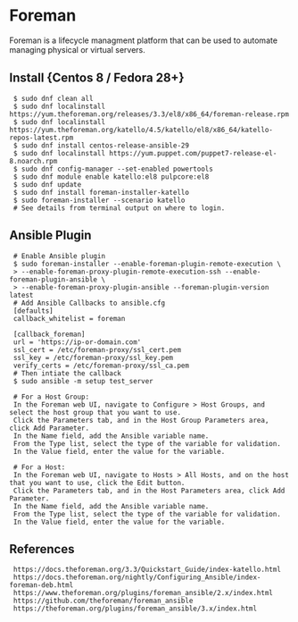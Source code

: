 Foreman
=====

Foreman is a lifecycle managment platform that can be used to automate managing physical or virtual servers. 

Install {Centos 8 / Fedora 28+}
-------------------------------

     $ sudo dnf clean all
     $ sudo dnf localinstall https://yum.theforeman.org/releases/3.3/el8/x86_64/foreman-release.rpm
     $ sudo dnf localinstall https://yum.theforeman.org/katello/4.5/katello/el8/x86_64/katello-repos-latest.rpm
     $ sudo dnf install centos-release-ansible-29
     $ sudo dnf localinstall https://yum.puppet.com/puppet7-release-el-8.noarch.rpm
     $ sudo dnf config-manager --set-enabled powertools
     $ sudo dnf module enable katello:el8 pulpcore:el8
     $ sudo dnf update
     $ sudo dnf install foreman-installer-katello
     $ sudo foreman-installer --scenario katello
     # See details from terminal output on where to login.

Ansible Plugin
--------------

     # Enable Ansible plugin  
     $ sudo foreman-installer --enable-foreman-plugin-remote-execution \  
     > --enable-foreman-proxy-plugin-remote-execution-ssh --enable-foreman-plugin-ansible \ 
     > --enable-foreman-proxy-plugin-ansible --foreman-plugin-version latest 
     # Add Ansible Callbacks to ansible.cfg 
     [defaults] 
     callback_whitelist = foreman 

     [callback_foreman] 
     url = 'https://ip-or-domain.com' 
     ssl_cert = /etc/foreman-proxy/ssl_cert.pem 
     ssl_key = /etc/foreman-proxy/ssl_key.pem 
     verify_certs = /etc/foreman-proxy/ssl_ca.pem 
     # Then intiate the callback 
     $ sudo ansible -m setup test_server 

     # For a Host Group:  
     In the Foreman web UI, navigate to Configure > Host Groups, and select the host group that you want to use.  
     Click the Parameters tab, and in the Host Group Parameters area, click Add Parameter.  
     In the Name field, add the Ansible variable name.  
     From the Type list, select the type of the variable for validation.  
     In the Value field, enter the value for the variable.  

     # For a Host:  
     In the Foreman web UI, navigate to Hosts > All Hosts, and on the host that you want to use, click the Edit button.  
     Click the Parameters tab, and in the Host Parameters area, click Add Parameter.  
     In the Name field, add the Ansible variable name.  
     From the Type list, select the type of the variable for validation.  
     In the Value field, enter the value for the variable.  

References
----------

     https://docs.theforeman.org/3.3/Quickstart_Guide/index-katello.html
     https://docs.theforeman.org/nightly/Configuring_Ansible/index-foreman-deb.html  
     https://www.theforeman.org/plugins/foreman_ansible/2.x/index.html 
     https://github.com/theforeman/foreman_ansible 
     https://theforeman.org/plugins/foreman_ansible/3.x/index.html 
